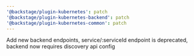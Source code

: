 ```yaml
---
'@backstage/plugin-kubernetes': patch
'@backstage/plugin-kubernetes-backend': patch
'@backstage/plugin-kubernetes-common': patch
---
```


Add new backend endpoints, service/:serviceId endpoint is deprecated, backend now requires discovery api config
